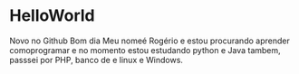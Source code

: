 # HelloWorld
Novo no Github
Bom dia Meu nomeé Rogério e estou procurando aprender comoprogramar e no momento estou estudando python e Java tambem, passsei por PHP, banco de  e linux e Windows.
